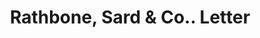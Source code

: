 ---
doi: 10.7916/D8X368HR
date_other: '1890'
date_other_textual: 1890-1899
form: correspondence
genre:
- Letters (correspondence)
name:
- Rathbone, Sard & Co.
object_in_context_url: https://biggert.cul.columbia.edu/items/view/ave_biggert_00237
subject_hierarchical_geographic:
- Chicago, Illinois, United States
subject_name:
- Rathbone, Sard & Co.
title: Rathbone, Sard & Co.. Letter
sort_title: Rathbone, Sard & Co.. Letter
call_number: ave_biggert_00237
coordinates:
- 41.83694444444445,-87.68472222222222
pid: ave_biggert_00237
identifiers: ave_biggert_00237
permalink: /biggert/ave_biggert_00237/
layout: iiif-image-page
---